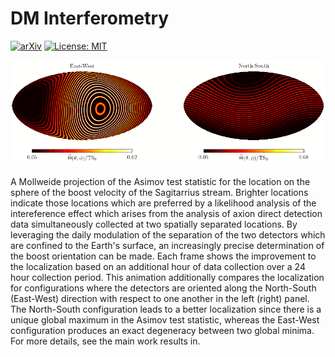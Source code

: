 # DM Interferometry

[![arXiv](https://img.shields.io/badge/arXiv-2009.XXXXX%20-green.svg)](https://arxiv.org/abs/2009.XXXXX)
[![License: MIT](https://img.shields.io/badge/License-MIT-yellow.svg)](https://opensource.org/licenses/MIT)

![Example](https://github.com/joshwfoster/DM_Interferometry/blob/master/Localization_Animation.gif "Daily Axion Localization")


A Mollweide projection of the Asimov test statistic for the location on the sphere of the boost velocity of the Sagitarrius stream. Brighter locations indicate those locations which are preferred by a likelihood analysis of the intereference effect which arises from the analysis of axion direct detection data simultaneously collected at two spatially separated locations. By leveraging the daily modulation of the separation of the two detectors which are confined to the Earth's surface, an increasingly precise determination of the boost orientation can be made. Each frame shows the improvement to the localization based on an additional hour of data collection over a 24 hour collection period. This animation additionally compares the localization for configurations where the detectors are oriented along the North-South (East-West) direction with respect to one another in the left (right) panel. The North-South configuration leads to a better localization since there is a unique global maximum in the Asimov test statistic, whereas the East-West configuration produces an exact degeneracy between two global minima. For more details, see the main work results in. 
